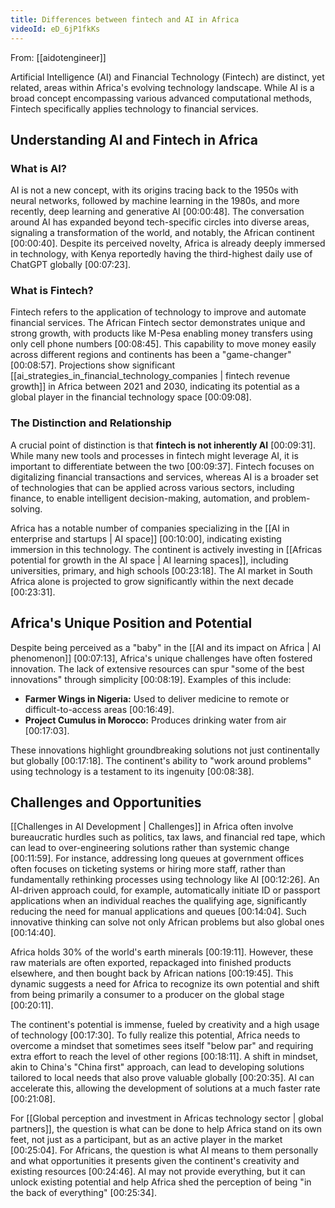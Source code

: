 ```yaml
---
title: Differences between fintech and AI in Africa
videoId: eD_6jP1fkKs
---
```


From: [[aidotengineer]] <br/> 

Artificial Intelligence (AI) and Financial Technology (Fintech) are distinct, yet related, areas within Africa's evolving technology landscape. While AI is a broad concept encompassing various advanced computational methods, Fintech specifically applies technology to financial services.

## Understanding AI and Fintech in Africa

### What is AI?
AI is not a new concept, with its origins tracing back to the 1950s with neural networks, followed by machine learning in the 1980s, and more recently, deep learning and generative AI <a class="yt-timestamp" data-t="00:00:48">[00:00:48]</a>. The conversation around AI has expanded beyond tech-specific circles into diverse areas, signaling a transformation of the world, and notably, the African continent <a class="yt-timestamp" data-t="00:00:40">[00:00:40]</a>. Despite its perceived novelty, Africa is already deeply immersed in technology, with Kenya reportedly having the third-highest daily use of ChatGPT globally <a class="yt-timestamp" data-t="00:07:23">[00:07:23]</a>.

### What is Fintech?
Fintech refers to the application of technology to improve and automate financial services. The African Fintech sector demonstrates unique and strong growth, with products like M-Pesa enabling money transfers using only cell phone numbers <a class="yt-timestamp" data-t="00:08:45">[00:08:45]</a>. This capability to move money easily across different regions and continents has been a "game-changer" <a class="yt-timestamp" data-t="00:08:57">[00:08:57]</a>. Projections show significant [[ai_strategies_in_financial_technology_companies | fintech revenue growth]] in Africa between 2021 and 2030, indicating its potential as a global player in the financial technology space <a class="yt-timestamp" data-t="00:09:08">[00:09:08]</a>.

### The Distinction and Relationship
A crucial point of distinction is that **fintech is not inherently AI** <a class="yt-timestamp" data-t="00:09:31">[00:09:31]</a>. While many new tools and processes in fintech might leverage AI, it is important to differentiate between the two <a class="yt-timestamp" data-t="00:09:37">[00:09:37]</a>. Fintech focuses on digitalizing financial transactions and services, whereas AI is a broader set of technologies that can be applied across various sectors, including finance, to enable intelligent decision-making, automation, and problem-solving.

Africa has a notable number of companies specializing in the [[AI in enterprise and startups | AI space]] <a class="yt-timestamp" data-t="00:10:00">[00:10:00]</a>, indicating existing immersion in this technology. The continent is actively investing in [[Africas potential for growth in the AI space | AI learning spaces]], including universities, primary, and high schools <a class="yt-timestamp" data-t="00:23:18">[00:23:18]</a>. The AI market in South Africa alone is projected to grow significantly within the next decade <a class="yt-timestamp" data-t="00:23:31">[00:23:31]</a>.

## Africa's Unique Position and Potential
Despite being perceived as a "baby" in the [[AI and its impact on Africa | AI phenomenon]] <a class="yt-timestamp" data-t="00:07:13">[00:07:13]</a>, Africa's unique challenges have often fostered innovation. The lack of extensive resources can spur "some of the best innovations" through simplicity <a class="yt-timestamp" data-t="00:08:19">[00:08:19]</a>. Examples of this include:
*   **Farmer Wings in Nigeria:** Used to deliver medicine to remote or difficult-to-access areas <a class="yt-timestamp" data-t="00:16:49">[00:16:49]</a>.
*   **Project Cumulus in Morocco:** Produces drinking water from air <a class="yt-timestamp" data-t="00:17:03">[00:17:03]</a>.

These innovations highlight groundbreaking solutions not just continentally but globally <a class="yt-timestamp" data-t="00:17:18">[00:17:18]</a>. The continent's ability to "work around problems" using technology is a testament to its ingenuity <a class="yt-timestamp" data-t="00:08:38">[00:08:38]</a>.

## Challenges and Opportunities
[[Challenges in AI Development | Challenges]] in Africa often involve bureaucratic hurdles such as politics, tax laws, and financial red tape, which can lead to over-engineering solutions rather than systemic change <a class="yt-timestamp" data-t="00:11:59">[00:11:59]</a>. For instance, addressing long queues at government offices often focuses on ticketing systems or hiring more staff, rather than fundamentally rethinking processes using technology like AI <a class="yt-timestamp" data-t="00:12:26">[00:12:26]</a>. An AI-driven approach could, for example, automatically initiate ID or passport applications when an individual reaches the qualifying age, significantly reducing the need for manual applications and queues <a class="yt-timestamp" data-t="00:14:04">[00:14:04]</a>. Such innovative thinking can solve not only African problems but also global ones <a class="yt-timestamp" data-t="00:14:40">[00:14:40]</a>.

Africa holds 30% of the world's earth minerals <a class="yt-timestamp" data-t="00:19:11">[00:19:11]</a>. However, these raw materials are often exported, repackaged into finished products elsewhere, and then bought back by African nations <a class="yt-timestamp" data-t="00:19:45">[00:19:45]</a>. This dynamic suggests a need for Africa to recognize its own potential and shift from being primarily a consumer to a producer on the global stage <a class="yt-timestamp" data-t="00:20:11">[00:20:11]</a>.

The continent's potential is immense, fueled by creativity and a high usage of technology <a class="yt-timestamp" data-t="00:17:30">[00:17:30]</a>. To fully realize this potential, Africa needs to overcome a mindset that sometimes sees itself "below par" and requiring extra effort to reach the level of other regions <a class="yt-timestamp" data-t="00:18:11">[00:18:11]</a>. A shift in mindset, akin to China's "China first" approach, can lead to developing solutions tailored to local needs that also prove valuable globally <a class="yt-timestamp" data-t="00:20:35">[00:20:35]</a>. AI can accelerate this, allowing the development of solutions at a much faster rate <a class="yt-timestamp" data-t="00:21:08">[00:21:08]</a>.

For [[Global perception and investment in Africas technology sector | global partners]], the question is what can be done to help Africa stand on its own feet, not just as a participant, but as an active player in the market <a class="yt-timestamp" data-t="00:25:04">[00:25:04]</a>. For Africans, the question is what AI means to them personally and what opportunities it presents given the continent's creativity and existing resources <a class="yt-timestamp" data-t="00:24:46">[00:24:46]</a>. AI may not provide everything, but it can unlock existing potential and help Africa shed the perception of being "in the back of everything" <a class="yt-timestamp" data-t="00:25:34">[00:25:34]</a>.